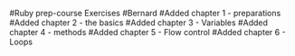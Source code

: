 #Ruby prep-course Exercises
#Bernard
#Added chapter 1 - preparations
#Added chapter 2 - the basics
#Added chapter 3 - Variables
#Added chapter 4 - methods
#Added chapter 5 - Flow control
#Added chapter 6 - Loops